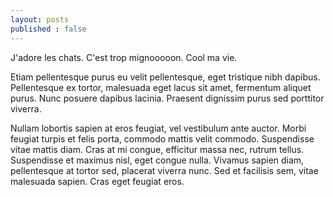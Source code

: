 ```yaml
---
layout: posts
published : false
---
```


J'adore les chats. C'est trop mignooooon. Cool ma vie. 

Etiam pellentesque purus eu velit pellentesque, eget tristique nibh dapibus. Pellentesque ex tortor, malesuada eget lacus sit amet, fermentum aliquet purus. Nunc posuere dapibus lacinia. Praesent dignissim purus sed porttitor viverra.

Nullam lobortis sapien at eros feugiat, vel vestibulum ante auctor. Morbi feugiat turpis et felis porta, commodo mattis velit commodo. Suspendisse vitae mattis diam. Cras at mi congue, efficitur massa nec, rutrum tellus. Suspendisse et maximus nisl, eget congue nulla. Vivamus sapien diam, pellentesque at tortor sed, placerat viverra nunc. Sed et facilisis sem, vitae malesuada sapien. Cras eget feugiat eros. 
